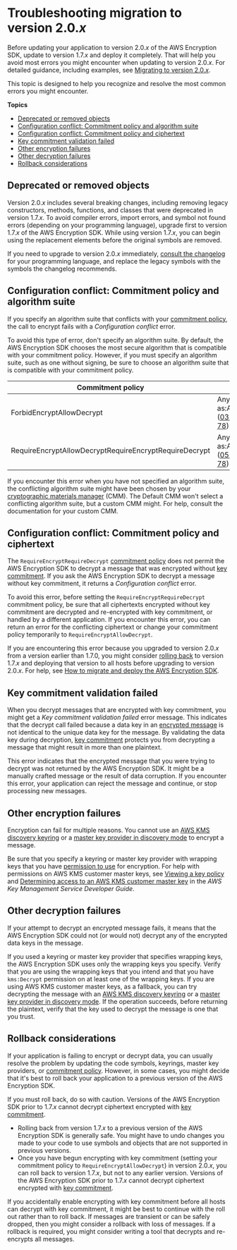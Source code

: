 # Troubleshooting migration to version 2\.0\.*x*<a name="troubleshooting-migration"></a>

Before updating your application to version 2\.0\.*x* of the AWS Encryption SDK, update to version 1\.7\.*x* and deploy it completely\. That will help you avoid most errors you might encounter when updating to version 2\.0\.*x*\. For detailed guidance, including examples, see [Migrating to version 2\.0\.*x*](migration.md)\.

This topic is designed to help you recognize and resolve the most common errors you might encounter\.

**Topics**
+ [Deprecated or removed objects](#deprecated-removed)
+ [Configuration conflict: Commitment policy and algorithm suite](#configuration-conflict_1)
+ [Configuration conflict: Commitment policy and ciphertext](#configuration-conflict_2)
+ [Key commitment validation failed](#commitment-failed)
+ [Other encryption failures](#encrypt-failed)
+ [Other decryption failures](#decrypt-failed)
+ [Rollback considerations](#migration-rollback)

## Deprecated or removed objects<a name="deprecated-removed"></a>

Version 2\.0\.*x* includes several breaking changes, including removing legacy constructors, methods, functions, and classes that were deprecated in version 1\.7\.*x*\. To avoid compiler errors, import errors, and symbol not found errors \(depending on your programming language\), upgrade first to version 1\.7\.*x* of the AWS Encryption SDK\. While using version 1\.7\.*x*, you can begin using the replacement elements before the original symbols are removed\.

If you need to upgrade to version 2\.0\.*x* immediately, [consult the changelog](about-versions.md) for your programming language, and replace the legacy symbols with the symbols the changelog recommends\.

## Configuration conflict: Commitment policy and algorithm suite<a name="configuration-conflict_1"></a>

If you specify an algorithm suite that conflicts with your [commitment policy](concepts.md#commitment-policy), the call to encrypt fails with a *Configuration conflict* error\.

To avoid this type of error, don't specify an algorithm suite\. By default, the AWS Encryption SDK chooses the most secure algorithm that is compatible with your commitment policy\. However, if you must specify an algorithm suite, such as one without signing, be sure to choose an algorithm suite that is compatible with your commitment policy\.


| Commitment policy | Compatible algorithm suites | 
| --- | --- | 
| ForbidEncryptAllowDecrypt | Any algorithm suite *without* key commitment, such as:AES\_256\_GCM\_IV12\_TAG16\_HKDF\_SHA384\_ECDSA\_P384 \([03 78](algorithms-reference.md)\) \(with signing\) `AES_256_GCM_IV12_TAG16_HKDF_SHA256` \([01 78](algorithms-reference.md)\) \(without signing\) | 
| RequireEncryptAllowDecryptRequireEncryptRequireDecrypt | Any algorithm suite *with* key commitment, such as:AES\_256\_GCM\_HKDF\_SHA512\_COMMIT\_KEY\_ECDSA\_P384 \([05 78](algorithms-reference.md)\) \(with signing\) `AES_256_GCM_HKDF_SHA512_COMMIT_KEY` \([04 78](algorithms-reference.md)\) \(without signing\) | 

If you encounter this error when you have not specified an algorithm suite, the conflicting algorithm suite might have been chosen by your [cryptographic materials manager](concepts.md#crypt-materials-manager) \(CMM\)\. The Default CMM won't select a conflicting algorithm suite, but a custom CMM might\. For help, consult the documentation for your custom CMM\.

## Configuration conflict: Commitment policy and ciphertext<a name="configuration-conflict_2"></a>

The `RequireEncryptRequireDecrypt` [commitment policy](concepts.md#commitment-policy) does not permit the AWS Encryption SDK to decrypt a message that was encrypted without [key commitment](concepts.md#key-commitment)\. If you ask the AWS Encryption SDK to decrypt a message without key commitment, it returns a *Configuration conflict* error\.

To avoid this error, before setting the `RequireEncryptRequireDecrypt` commitment policy, be sure that all ciphertexts encrypted without key commitment are decrypted and re\-encrypted with key commitment, or handled by a different application\. If you encounter this error, you can return an error for the conflicting ciphertext or change your commitment policy temporarily to `RequireEncryptAllowDecrypt`\.

If you are encountering this error because you upgraded to version 2\.0\.*x* from a version earlier than 1\.7\.0, you might consider [rolling back](#migration-rollback) to version 1\.7\.*x* and deploying that version to all hosts before upgrading to version 2\.0\.*x*\. For help, see [How to migrate and deploy the AWS Encryption SDK](migration-guide.md)\.

## Key commitment validation failed<a name="commitment-failed"></a>

When you decrypt messages that are encrypted with key commitment, you might get a *Key commitment validation failed* error message\. This indicates that the decrypt call failed because a data key in an [encrypted message](concepts.md#DEK) is not identical to the unique data key for the message\. By validating the data key during decryption, [key commitment](concepts.md#key-commitment) protects you from decrypting a message that might result in more than one plaintext\. 

This error indicates that the encrypted message that you were trying to decrypt was not returned by the AWS Encryption SDK\. It might be a manually crafted message or the result of data corruption\. If you encounter this error, your application can reject the message and continue, or stop processing new messages\.

## Other encryption failures<a name="encrypt-failed"></a>

Encryption can fail for multiple reasons\. You cannot use an [AWS KMS discovery keyring](choose-keyring.md#kms-keyring-discovery) or a [master key provider in discovery mode](migrate-mkps-v2.md) to encrypt a message\. 

Be sure that you specify a keyring or master key provider with wrapping keys that you have [permission to use](choose-keyring.md#kms-keyring-permissions) for encryption\. For help with permissions on AWS KMS customer master keys, see [Viewing a key policy](https://docs.aws.amazon.com/kms/latest/developerguide/key-policy-viewing.html) and [Determining access to an AWS KMS customer master key](https://docs.aws.amazon.com/kms/latest/developerguide/determining-access.html) in the *AWS Key Management Service Developer Guide*\.

## Other decryption failures<a name="decrypt-failed"></a>

If your attempt to decrypt an encrypted message fails, it means that the AWS Encryption SDK could not \(or would not\) decrypt any of the encrypted data keys in the message\. 

If you used a keyring or master key provider that specifies wrapping keys, the AWS Encryption SDK uses only the wrapping keys you specify\. Verify that you are using the wrapping keys that you intend and that you have `kms:Decrypt` permission on at least one of the wrapping keys\. If you are using AWS KMS customer master keys, as a fallback, you can try decrypting the message with an [AWS KMS discovery keyring](choose-keyring.md#kms-keyring-discovery) or a [master key provider in discovery mode](migrate-mkps-v2.md)\. If the operation succeeds, before returning the plaintext, verify that the key used to decrypt the message is one that you trust\. 

## Rollback considerations<a name="migration-rollback"></a>

If your application is failing to encrypt or decrypt data, you can usually resolve the problem by updating the code symbols, keyrings, master key providers, or [commitment policy](concepts.md#commitment-policy)\. However, in some cases, you might decide that it's best to roll back your application to a previous version of the AWS Encryption SDK\.

If you must roll back, do so with caution\. Versions of the AWS Encryption SDK prior to 1\.7\.*x* cannot decrypt ciphertext encrypted with [key commitment](concepts.md#key-commitment)\.
+ Rolling back from version 1\.7\.*x* to a previous version of the AWS Encryption SDK is generally safe\. You might have to undo changes you made to your code to use symbols and objects that are not supported in previous versions\. 
+ Once you have begun encrypting with key commitment \(setting your commitment policy to `RequireEncryptAllowDecrypt`\) in version 2\.0\.*x*, you can roll back to version 1\.7\.*x*, but not to any earlier version\. Versions of the AWS Encryption SDK prior to 1\.7\.*x* cannot decrypt ciphertext encrypted with [key commitment](concepts.md#key-commitment)\.

If you accidentally enable encrypting with key commitment before all hosts can decrypt with key commitment, it might be best to continue with the roll out rather than to roll back\. If messages are transient or can be safely dropped, then you might consider a rollback with loss of messages\. If a rollback is required, you might consider writing a tool that decrypts and re\-encrypts all messages\.